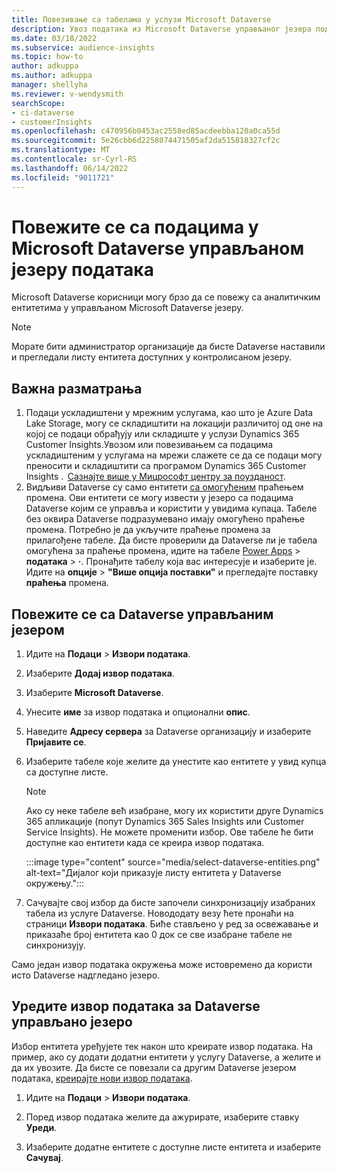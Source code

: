 ```yaml
---
title: Повезивање са табелама у услузи Microsoft Dataverse
description: Увоз података из Microsoft Dataverse управљаног језера података.
ms.date: 03/18/2022
ms.subservice: audience-insights
ms.topic: how-to
author: adkuppa
ms.author: adkuppa
manager: shellyha
ms.reviewer: v-wendysmith
searchScope:
- ci-dataverse
- customerInsights
ms.openlocfilehash: c470956b0453ac2558ed85acdeebba120a0ca55d
ms.sourcegitcommit: 5e26cbb6d2258074471505af2da515818327cf2c
ms.translationtype: MT
ms.contentlocale: sr-Cyrl-RS
ms.lasthandoff: 06/14/2022
ms.locfileid: "9011721"
---
```

# <a name="connect-to-data-in-a-microsoft-dataverse-managed-data-lake"></a>Повежите се са подацима у Microsoft Dataverse управљаном језеру података

Microsoft Dataverse корисници могу брзо да се повежу са аналитичким ентитетима у управљаном Microsoft Dataverse језеру.

> [!NOTE]
> Морате бити администратор организације да бисте Dataverse наставили и прегледали листу ентитета доступних у контролисаном језеру.

## <a name="important-considerations"></a>Важна разматрања

1. Подаци ускладиштени у мрежним услугама, као што је Azure Data Lake Storage, могу се складиштити на локацији различитој од оне на којој се подаци обрађују или складиште у услузи Dynamics 365 Customer Insights.Увозом или повезивањем са подацима ускладиштеним у услугама на мрежи слажете се да се подаци могу преносити и складиштити са програмом Dynamics 365 Customer Insights .  [Сазнајте више у Мицрософт центру за поузданост](https://www.microsoft.com/trust-center).
2. Видљиви Dataverse су само ентитети [са омогућеним](/power-platform/admin/enable-change-tracking-control-data-synchronization) праћењем промена. Ови ентитети се могу извести у језеро са подацима Dataverse којим се управља и користити у увидима купаца. Табеле без оквира Dataverse подразумевано имају омогућено праћење промена. Потребно је да укључите праћење промена за прилагођене табеле. Да бисте проверили да Dataverse ли је табела омогућена за праћење промена, идите на табеле [Power Apps](https://make.powerapps.com) > **података** > **·**. Пронађите табелу која вас интересује и изаберите је. Идите на **опције** > **"Више опција поставки"** и прегледајте поставку **праћења** промена.

## <a name="connect-to-a-dataverse-managed-lake"></a>Повежите се са Dataverse управљаним језером

1. Идите на **Подаци** > **Извори података**.

1. Изаберите **Додај извор података**.

1. Изаберите **Microsoft Dataverse**.

1. Унесите **име** за извор података и опционални **опис**.

1. Наведите **Адресу сервера** за Dataverse организацију и изаберите **Пријавите се**.

1. Изаберите табеле које желите да унестите као ентитете у увид купца са доступне листе.

   > [!NOTE]
   > Ако су неке табеле већ изабране, могу их користити друге Dynamics 365 апликације (попут Dynamics 365 Sales Insights или Customer Service Insights). Не можете променити избор. Ове табеле ће бити доступне као ентитети када се креира извор података.

    :::image type="content" source="media/select-dataverse-entities.png" alt-text="Дијалог који приказује листу ентитета у Dataverse окружењу.":::

1. Сачувајте свој избор да бисте започели синхронизацију изабраних табела из услуге Dataverse. Новододату везу ћете пронаћи на страници **Извори података**. Биће стављено у ред за освежавање и приказаће број ентитета као 0 док се све изабране табеле не синхронизују.

Само један извор података окружења може истовремено да користи исто Dataverse надгледано језеро.

## <a name="edit-a-dataverse-managed-lake-data-source"></a>Уредите извор података за Dataverse управљано језеро

Избор ентитета уређујете тек након што креирате извор података. На пример, ако су додати додатни ентитети у услугу Dataverse, а желите и да их увозите.
Да бисте се повезали са другим Dataverse језером података, [креирајте нови извор података](#connect-to-a-dataverse-managed-lake).

1. Идите на **Подаци** > **Извори података**.

1. Поред извор података желите да ажурирате, изаберите ставку **Уреди**.

1. Изаберите додатне ентитете с доступне листе ентитета и изаберите **Сачувај**.
